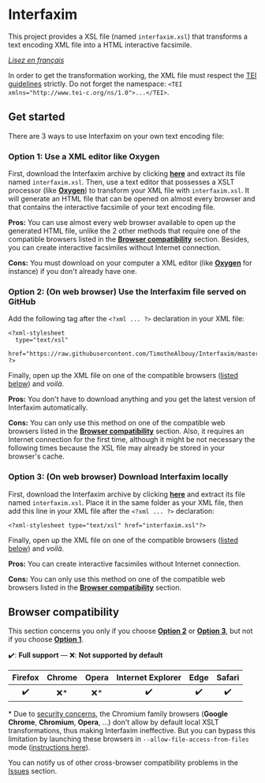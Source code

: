 # Interfaxim

This project provides a XSL file (named `interfaxim.xsl`) that transforms a text encoding XML file into a HTML interactive facsimile.

*[Lisez en français][1]*

In order to get the transformation working, the XML file must respect the [TEI guidelines][2] strictly. Do not forget the namespace: `<TEI xmlns="http://www.tei-c.org/ns/1.0">...</TEI>`.

## Get started

There are 3 ways to use Interfaxim on your own text encoding file:

### Option 1: Use a XML editor like Oxygen

First, download the Interfaxim archive by clicking **[here][3]** and extract its file named `interfaxim.xsl`. Then, use a text editor that possesses a XSLT processor (like **[Oxygen][4]**) to transform your XML file with `interfaxim.xsl`. It will generate an HTML file that can be opened on almost every browser and that contains the interactive facsimile of your text encoding file.

**Pros:** You can use almost every web browser available to open up the generated HTML file, unlike the 2 other methods that require one of the compatible browsers listed in the **[Browser compatibility][5]** section. Besides, you can create interactive facsimiles without Internet connection.

**Cons:** You must download on your computer a XML editor (like **[Oxygen][4]** for instance) if you don't already have one.

### Option 2: (On web browser) Use the Interfaxim file served on GitHub

Add the following tag after the `<?xml ... ?>` declaration in your XML file:

    <?xml-stylesheet
      type="text/xsl"
      href="https://raw.githubusercontent.com/TimotheAlbouy/Interfaxim/master/interfaxim.xsl"
    ?>

Finally, open up the XML file on one of the compatible browsers ([listed below][5]) and *voilà*.

**Pros:** You don't have to download anything and you get the latest version of Interfaxim automatically.

**Cons:** You can only use this method on one of the compatible web browsers listed in the **[Browser compatibility][5]** section. Also, it requires an Internet connection for the first time, although it might be not necessary the following times because the XSL file may already be stored in your browser's cache.

### Option 3: (On web browser) Download Interfaxim locally

First, download the Interfaxim archive by clicking **[here][3]** and extract its file named `interfaxim.xsl`. Place it in the same folder as your XML file, then add this line in your XML file after the `<?xml ... ?>` declaration:

    <?xml-stylesheet type="text/xsl" href="interfaxim.xsl"?>

Finally, open up the XML file on one of the compatible browsers ([listed below][5]) and *voilà*.

**Pros:** You can create interactive facsimiles without Internet connection.

**Cons:** You can only use this method on one of the compatible web browsers listed in the **[Browser compatibility][5]** section.

## Browser compatibility

This section concerns you only if you choose **[Option 2][7]** or **[Option 3][8]**, but not if you choose **[Option 1][6]**.

:heavy_check_mark:: **Full support** — :x:: **Not supported by default**

|       Firefox      | Chrome | Opera |  Internet Explorer |         Edge       |        Safari      |
|:------------------:|:------:|:-----:|:------------------:|:------------------:|:------------------:|
| :heavy_check_mark: |  :x:\* | :x:\* | :heavy_check_mark: | :heavy_check_mark: | :heavy_check_mark: |

\* Due to [security concerns][9], the Chromium family browsers (**Google Chrome**, **Chromium**, **Opera**, ...) don't allow by default local XSLT transformations, thus making Interfaxim ineffective. But you can bypass this limitation by launching these browsers in `--allow-file-access-from-files` mode ([instructions here][10]).

You can notify us of other cross-browser compatibility problems in the [Issues][11] section.

  [1]: README.md
  [2]: http://www.tei-c.org/release/doc/tei-p5-doc/en/html/
  [3]: interfaxim.zip?raw=true
  [4]: https://www.oxygenxml.com/
  [5]: #browser-compatibility
  [6]: #option-1-use-a-xml-editor-like-oxygen
  [7]: #option-2-on-web-browser-use-the-interfaxim-file-served-on-github
  [8]: #option-3-on-web-browser-download-interfaxim-locally
  [9]: https://blog.chromium.org/2008/12/security-in-depth-local-web-pages.html
  [10]: http://www.chrome-allow-file-access-from-file.com/
  [11]: https://github.com/TimotheAlbouy/Interfaxim/issues
